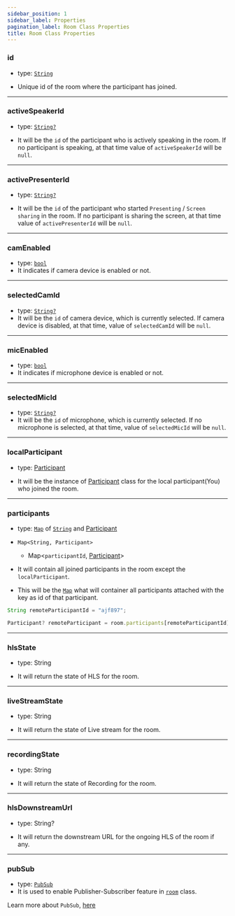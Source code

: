 ```yaml
---
sidebar_position: 1
sidebar_label: Properties
pagination_label: Room Class Properties
title: Room Class Properties
---
```


<div class="sdk-api-ref-only-h4">

### id

- type: [`String`](https://api.dart.dev/stable/2.15.1/dart-core/String-class.html)

- Unique id of the room where the participant has joined.

---

### activeSpeakerId

- type: [`String?`](https://api.dart.dev/stable/2.15.1/dart-core/String-class.html)

- It will be the `id` of the participant who is actively speaking in the room. If no participant is speaking, at that time value of `activeSpeakerId` will be `null`.

---

### activePresenterId

- type: [`String?`](https://api.dart.dev/stable/2.15.1/dart-core/String-class.html)

- It will be the `id` of the participant who started `Presenting` / `Screen sharing` in the room. If no participant is sharing the screen, at that time value of `activePresenterId` will be `null`.

---

### camEnabled

- type: [`bool`](https://api.dart.dev/stable/2.15.1/dart-core/bool-class.html)
- It indicates if camera device is enabled or not.

---

### selectedCamId

- type: [`String?`](https://api.dart.dev/stable/2.15.1/dart-core/String-class.html)
- It will be the `id` of camera device, which is currently selected. If camera device is disabled, at that time, value of `selectedCamId` will be `null`.

---

### micEnabled

- type: [`bool`](https://api.dart.dev/stable/2.15.1/dart-core/bool-class.html)
- It indicates if microphone device is enabled or not.

---

### selectedMicId

- type: [`String?`](https://api.dart.dev/stable/2.15.1/dart-core/String-class.html)
- It will be the `id` of microphone, which is currently selected. If no microphone is selected, at that time, value of `selectedMicId` will be `null`.

---

### localParticipant

- type: [Participant](../participant-class/introduction)

- It will be the instance of [Participant](../participant-class/introduction) class for the local participant(You) who joined the room.

---

### participants

- type: [`Map`](https://api.dart.dev/stable/2.15.1/dart-core/Map-class.html) of [`String`](https://api.dart.dev/stable/2.15.1/dart-core/String-class.html) and [Participant](../participant-class/introduction)

- `Map<String, Participant>`

  - Map<`participantId`, [Participant](../participant-class/introduction)>

- It will contain all joined participants in the room except the `localParticipant`.

- This will be the [`Map`](https://api.dart.dev/stable/2.15.1/dart-core/Map-class.html) what will container all participants attached with the key as id of that participant.

```javascript
String remoteParticipantId = "ajf897";

Participant? remoteParticipant = room.participants[remoteParticipantId];
```

---

### hlsState

- type: String

- It will return the state of HLS for the room.

---

### liveStreamState

- type: String

- It will return the state of Live stream for the room.

---

### recordingState

- type: String

- It will return the state of Recording for the room.

---

### hlsDownstreamUrl

- type: String?

- It will return the downstream URL for the ongoing HLS of the room if any.

---

### pubSub

- type: [`PubSub`](../pubsub-class/introduction)
- It is used to enable Publisher-Subscriber feature in [`room`](introduction) class.

Learn more about `PubSub`, [here](../pubsub-class/introduction)

</div>
